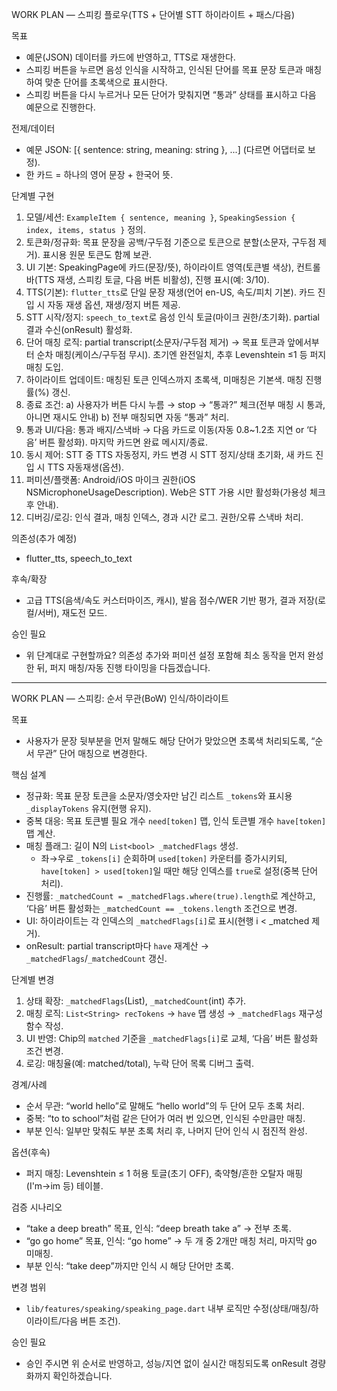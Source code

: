 WORK PLAN — 스피킹 플로우(TTS + 단어별 STT 하이라이트 + 패스/다음)

목표
- 예문(JSON) 데이터를 카드에 반영하고, TTS로 재생한다.
- 스피킹 버튼을 누르면 음성 인식을 시작하고, 인식된 단어를 목표 문장 토큰과 매칭하여 맞춘 단어를 초록색으로 표시한다.
- 스피킹 버튼을 다시 누르거나 모든 단어가 맞춰지면 “통과” 상태를 표시하고 다음 예문으로 진행한다.

전제/데이터
- 예문 JSON: [{ sentence: string, meaning: string }, ...] (다르면 어댑터로 보정).
- 한 카드 = 하나의 영어 문장 + 한국어 뜻.

단계별 구현
1) 모델/세션: `ExampleItem { sentence, meaning }`, `SpeakingSession { index, items, status }` 정의.
2) 토큰화/정규화: 목표 문장을 공백/구두점 기준으로 토큰으로 분할(소문자, 구두점 제거). 표시용 원문 토큰도 함께 보관.
3) UI 기본: SpeakingPage에 카드(문장/뜻), 하이라이트 영역(토큰별 색상), 컨트롤 바(TTS 재생, 스피킹 토글, 다음 버튼 비활성), 진행 표시(예: 3/10).
4) TTS(기본): `flutter_tts`로 단일 문장 재생(언어 en-US, 속도/피치 기본). 카드 진입 시 자동 재생 옵션, 재생/정지 버튼 제공.
5) STT 시작/정지: `speech_to_text`로 음성 인식 토글(마이크 권한/초기화). partial 결과 수신(onResult) 활성화.
6) 단어 매칭 로직: partial transcript(소문자/구두점 제거) → 목표 토큰과 앞에서부터 순차 매칭(케이스/구두점 무시). 초기엔 완전일치, 추후 Levenshtein ≤1 등 퍼지 매칭 도입.
7) 하이라이트 업데이트: 매칭된 토큰 인덱스까지 초록색, 미매칭은 기본색. 매칭 진행률(%) 갱신.
8) 종료 조건: a) 사용자가 버튼 다시 누름 → stop → “통과?” 체크(전부 매칭 시 통과, 아니면 재시도 안내) b) 전부 매칭되면 자동 “통과” 처리.
9) 통과 UI/다음: 통과 배지/스낵바 → 다음 카드로 이동(자동 0.8~1.2초 지연 or ‘다음’ 버튼 활성화). 마지막 카드면 완료 메시지/종료.
10) 동시 제어: STT 중 TTS 자동정지, 카드 변경 시 STT 정지/상태 초기화, 새 카드 진입 시 TTS 자동재생(옵션).
11) 퍼미션/플랫폼: Android/iOS 마이크 권한(iOS NSMicrophoneUsageDescription). Web은 STT 가용 시만 활성화(가용성 체크 후 안내).
12) 디버깅/로깅: 인식 결과, 매칭 인덱스, 경과 시간 로그. 권한/오류 스낵바 처리.

의존성(추가 예정)
- flutter_tts, speech_to_text

후속/확장
- 고급 TTS(음색/속도 커스터마이즈, 캐시), 발음 점수/WER 기반 평가, 결과 저장(로컬/서버), 재도전 모드.

승인 필요
- 위 단계대로 구현할까요? 의존성 추가와 퍼미션 설정 포함해 최소 동작을 먼저 완성한 뒤, 퍼지 매칭/자동 진행 타이밍을 다듬겠습니다.

---

WORK PLAN — 스피킹: 순서 무관(BoW) 인식/하이라이트

목표
- 사용자가 문장 뒷부분을 먼저 말해도 해당 단어가 맞았으면 초록색 처리되도록, “순서 무관” 단어 매칭으로 변경한다.

핵심 설계
- 정규화: 목표 문장 토큰을 소문자/영숫자만 남긴 리스트 `_tokens`와 표시용 `_displayTokens` 유지(현행 유지).
- 중복 대응: 목표 토큰별 필요 개수 `need[token]` 맵, 인식 토큰별 개수 `have[token]` 맵 계산.
- 매칭 플래그: 길이 N의 `List<bool> _matchedFlags` 생성.
  - 좌→우로 `_tokens[i]` 순회하며 `used[token]` 카운터를 증가시키되, `have[token] > used[token]`일 때만 해당 인덱스를 `true`로 설정(중복 단어 처리).
- 진행률: `_matchedCount = _matchedFlags.where(true).length`로 계산하고, ‘다음’ 버튼 활성화는 `_matchedCount == _tokens.length` 조건으로 변경.
- UI: 하이라이트는 각 인덱스의 `_matchedFlags[i]`로 표시(현행 i < _matched 제거).
- onResult: partial transcript마다 `have` 재계산 → `_matchedFlags`/`_matchedCount` 갱신.

단계별 변경
1) 상태 확장: `_matchedFlags`(List<bool>), `_matchedCount`(int) 추가.
2) 매칭 로직: `List<String> recTokens` → `have` 맵 생성 → `_matchedFlags` 재구성 함수 작성.
3) UI 반영: Chip의 `matched` 기준을 `_matchedFlags[i]`로 교체, ‘다음’ 버튼 활성화 조건 변경.
4) 로깅: 매칭율(예: matched/total), 누락 단어 목록 디버그 출력.

경계/사례
- 순서 무관: “world hello”로 말해도 “hello world”의 두 단어 모두 초록 처리.
- 중복: “to to school”처럼 같은 단어가 여러 번 있으면, 인식된 수만큼만 매칭.
- 부분 인식: 일부만 맞춰도 부분 초록 처리 후, 나머지 단어 인식 시 점진적 완성.

옵션(후속)
- 퍼지 매칭: Levenshtein ≤ 1 허용 토글(초기 OFF), 축약형/흔한 오탈자 매핑(I'm→im 등) 테이블.

검증 시나리오
- “take a deep breath” 목표, 인식: “deep breath take a” → 전부 초록.
- “go go home” 목표, 인식: “go home” → 두 개 중 2개만 매칭 처리, 마지막 go 미매칭.
- 부분 인식: “take deep”까지만 인식 시 해당 단어만 초록.

변경 범위
- `lib/features/speaking/speaking_page.dart` 내부 로직만 수정(상태/매칭/하이라이트/다음 버튼 조건).

승인 필요
- 승인 주시면 위 순서로 반영하고, 성능/지연 없이 실시간 매칭되도록 onResult 경량화까지 확인하겠습니다.
